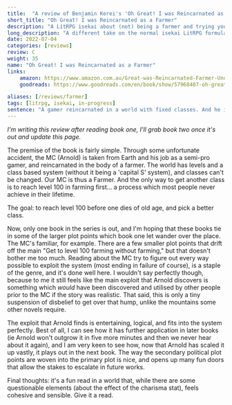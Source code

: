 ```yaml
---
title:  "A review of Benjamin Kerei's 'Oh Great! I was Reincarnated as a Farmer'"
short_title: "Oh Great! I was Reincarnated as a Farmer"
description: "A LitRPG isekai about (not) being a farmer and trying your hardest to game the system instead."
long_description: "A different take on the normal isekai LitRPG formula. Meanders a bit, but is a fun read!"
date: 2022-07-04
categories: [reviews]
review: C
weight: 35
name: "Oh Great! I was Reincarnated as a Farmer"
links:
    amazon: https://www.amazon.com.au/Great-was-Reincarnated-Farmer-Unorthodox-ebook/dp/B094CSB51K
    goodreads: https://www.goodreads.com/en/book/show/57968407-oh-great-i-was-reincarnated-as-a-farmer

aliases: [/reviews/farmer]
tags: [litrpg, isekai, in-progress]
sentence: "A gamer reincarnated in a world with fixed classes. And he is a farmer."
---
```


*I'm writing this review after reading book one, I'll grab book two once it's out and update this page.*

The premise of the book is fairly simple. Through some unfortunate accident, the MC (Arnold) is taken from Earth and his job as a semi-pro gamer, and reincarnated in the body of a farmer. The world has levels and a class based system (without it being a 'capital S' system), and classes can't be changed. Our MC is thus a Farmer. And the only way to get another class is to reach level 100 in farming first... a process which most people never achieve in their lifetime.

The goal: to reach level 100 before one dies of old age, and pick a better class.

Now, only one book in the series is out, and I'm hoping that these books tie in some of the larger plot points which book one let wander over the place. The MC's familiar, for example. There are a few smaller plot points that drift off the main "Get to level 100 farming without farming," but that doesn't bother me too much. Reading about the MC try to figure out every way possible to exploit the system (most ending in failure of course), is a staple of the genre, and it's done well here. I wouldn't say perfectly though, because to me it still feels like the main exploit that Arnold discovers is something which *would* have been discovered and utilised by other people prior to the MC if the story was realistic. That said, this is only a tiny suspension of disbelief to get over that hump, unlike the mountains some other novels require.

The exploit that Arnold finds is entertaining, logical, and fits into the system perfectly. Best of all, I can see how it has further application in later books (ie Arnold won't outgrow it in five more minutes and then we never hear about it again), and I am very keen to see how, now that Arnold has scaled it up vastly, it plays out in the next book. The way the secondary political plot points are woven into the primary plot is nice, and opens up many fun doors that allow the stakes to escalate in future works.

Final thoughts: it's a fun read in a world that, while there are some questionable elements (about the effect of the charisma stat), feels cohesive and sensible. Give it a read.